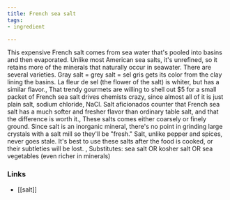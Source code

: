 ```yaml
---
title: French sea salt
tags:
- ingredient

---
```

This expensive French salt comes from sea water that's pooled into basins and then evaporated. Unlike most American sea salts, it's unrefined, so it retains more of the minerals that naturally occur in seawater. There are several varieties. Gray salt = grey salt = sel gris gets its color from the clay lining the basins. La fleur de sel (the flower of the salt) is whiter, but has a similar flavor., That trendy gourmets are willing to shell out $5 for a small packet of French sea salt drives chemists crazy, since almost all of it is just plain salt, sodium chloride, NaCl. Salt aficionados counter that French sea salt has a much softer and fresher flavor than ordinary table salt, and that the difference is worth it., These salts comes either coarsely or finely ground. Since salt is an inorganic mineral, there's no point in grinding large crystals with a salt mill so they'll be "fresh." Salt, unlike pepper and spices, never goes stale. It's best to use these salts after the food is cooked, or their subtleties will be lost. , Substitutes: sea salt OR kosher salt OR sea vegetables (even richer in minerals)

### Links

* [[salt]]
